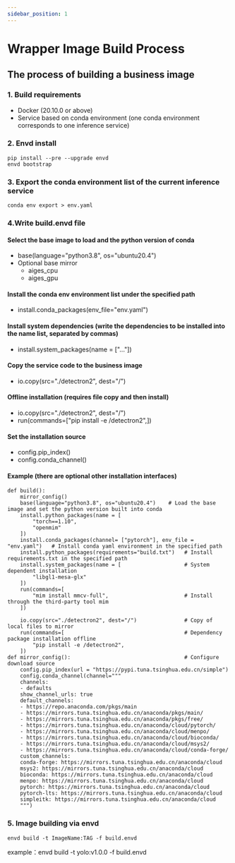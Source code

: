 ```yaml
---
sidebar_position: 1
---
```

# Wrapper Image Build Process

## The process of building a business image

### 1. Build requirements
- Docker (20.10.0 or above)
- Service based on conda environment (one conda environment corresponds to one inference service)

### 2. Envd install
```
pip install --pre --upgrade envd
envd bootstrap
```

### 3. Export the conda environment list of the current inference service
```
conda env export > env.yaml
```

### 4.Write build.envd file

#### Select the base image to load and the python version of conda
- base(language="python3.8", os="ubuntu20.4")
- Optional base mirror
    - aiges_cpu
    - aiges_gpu

#### Install the conda env environment list under the specified path
- install.conda_packages(env_file="env.yaml")

#### Install system dependencies (write the dependencies to be installed into the name list, separated by commas)
- install.system_packages(name = ["..."])

#### Copy the service code to the business image
- io.copy(src="./detectron2", dest="/")

#### Offline installation (requires file copy and then install)
- io.copy(src="./detectron2", dest="/")
- run(commands=["pip install -e /detectron2",])

#### Set the installation source
- config.pip_index()
- config.conda_channel()

#### Example (there are optional other installation interfaces)
```
def build():
    mirror_config() 
    base(language="python3.8", os="ubuntu20.4")    # Load the base image and set the python version built into conda
    install.python_packages(name = [
        "torch==1.10",
        "openmim"
    ])
    install.conda_packages(channel= ["pytorch"], env_file = "env.yaml")   # Install conda yaml environment in the specified path
    install.python_packages(requirements="build.txt")   # Install requirements.txt in the specified path
    install.system_packages(name = [                    # System dependent installation
        "libgl1-mesa-glx"
    ])
    run(commands=[
        "mim install mmcv-full",                        # Install through the third-party tool mim
    ])

    io.copy(src="./detectron2", dest="/")               # Copy of local files to mirror
    run(commands=[                                      # Dependency package installation offline
        "pip install -e /detectron2",
    ])
def mirror_config():                                    # Configure download source
    config.pip_index(url = "https://pypi.tuna.tsinghua.edu.cn/simple")
    config.conda_channel(channel="""
    channels:
    - defaults
    show_channel_urls: true
    default_channels:
    - https://repo.anaconda.com/pkgs/main
    - https://mirrors.tuna.tsinghua.edu.cn/anaconda/pkgs/main/
    - https://mirrors.tuna.tsinghua.edu.cn/anaconda/pkgs/free/
    - https://mirrors.tuna.tsinghua.edu.cn/anaconda/cloud/pytorch/
    - https://mirrors.tuna.tsinghua.edu.cn/anaconda/cloud/menpo/
    - https://mirrors.tuna.tsinghua.edu.cn/anaconda/cloud/bioconda/
    - https://mirrors.tuna.tsinghua.edu.cn/anaconda/cloud/msys2/
    - https://mirrors.tuna.tsinghua.edu.cn/anaconda/cloud/conda-forge/
    custom_channels:
    conda-forge: https://mirrors.tuna.tsinghua.edu.cn/anaconda/cloud
    msys2: https://mirrors.tuna.tsinghua.edu.cn/anaconda/cloud
    bioconda: https://mirrors.tuna.tsinghua.edu.cn/anaconda/cloud
    menpo: https://mirrors.tuna.tsinghua.edu.cn/anaconda/cloud
    pytorch: https://mirrors.tuna.tsinghua.edu.cn/anaconda/cloud
    pytorch-lts: https://mirrors.tuna.tsinghua.edu.cn/anaconda/cloud
    simpleitk: https://mirrors.tuna.tsinghua.edu.cn/anaconda/cloud
    """)
```
### 5. Image building via envd
```
envd build -t ImageName:TAG -f build.envd         
```
example：envd build -t yolo:v1.0.0 -f build.envd   